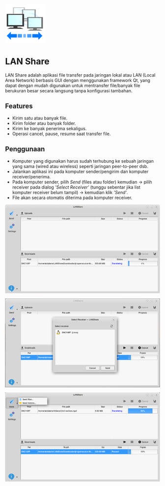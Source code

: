 ![Icon](src/img/icon.png)

# LAN Share
LAN Share adalah aplikasi file transfer pada jaringan lokal atau LAN (Local Area Network) berbasis GUI dengan menggunakan framework Qt, yang dapat dengan mudah digunakan untuk mentransfer file/banyak file berukuran besar secara langsung tanpa konfigurasi tambahan.

## Features
* Kirim satu atau banyak file.
* Kirim folder atau banyak folder.
* Kirim ke banyak penerima sekaligus.
* Operasi cancel, pause, resume saat transfer file.

## Penggunaan
* Komputer yang digunakan harus sudah terhubung ke sebuah jaringan yang sama (wired atau wireless) seperti jaringan peer-to-peer dsb.
* Jalankan aplikasi ini pada komputer sender/pengirim dan komputer receiver/penerima.
* Pada komputer sender, pilih *Send* (files atau folder) kemudian -> pilih receiver pada dialog *'Select Receiver'* (tunggu sebentar jika list komputer receiver belum tampil) -> kemudian klik *'Send'*.
* File akan secara otomatis diterima pada komputer receiver.


![Screenshot 1](screenshot.png)

![Screenshot 2](screenshot2.png) 

![Screenshot 3](screenshot3.png) 
